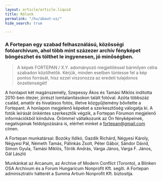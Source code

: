 ```yaml
---
layout: article/article.liquid
title: Rólunk
permalink: "/hu/about-us/"
hide_search: true

---
```

### A Fortepan egy szabad felhasználású, közösségi fotóarchívum, ahol több mint százezer archív fényképet böngészhet és tölthet le ingyenesen, jó minőségben.

> A képek FORTEPAN / X.Y. adományozó megjelöléssel bármilyen célra szabadon közölhetők. Kérjük, minden esetben tüntesse fel a kép pontos forrását, hisz ezzel viszonozza az eredeti tulajdonos önzetlenségét!

A honlapot két magánszemély, Szepessy Ákos és Tamási Miklós indította 2010-ben ötezer, jórészt lomtalanításokon talált fotóval. Azóta többszáz család, amatőr és hivatásos fotós, illetve közgyűjtemény bővítette a Fortepant. A honlapon megjelenő képeket a szerkesztőség válogatja ki. A fotók leírását önkéntes szerkesztők végzik, a Fortepan Fórumon megjelenő információkból kiindulva. Örömmel vállalkozunk az Ön fényképeinek, negatívjainak feldolgozására is, elérhet minket a [fortepan@gmail.com](mailto:fortepan@gmail.com) címen.

A Fortepan munkatársai: Bozóky Ildikó, Gazdik Richárd, Négyesi Károly, Négyesi Pál, Németh Tamás, Pálinkás Zsolt, Péter Gábor, Sándor Dávid, Simon Gyula, Tamási Miklós, Török András, Varga János, Varga F. János, <span class="border-grief">Gál László</span>

Munkánkat az Arcanum, az Archive of Modern Conflict (Toronto), a Blinken OSA Archívum és a Forum Hungaricum Nonprofit Kft. segíti. A Fortepan adminisztratív hátterét a Summa Artium Nonprofit Kft. biztosítja.